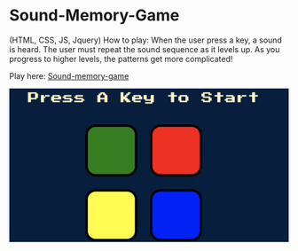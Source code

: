 # Sound-Memory-Game
(HTML, CSS, JS, Jquery)
How to play:
When the user press a key, a sound is heard.
The user must repeat the sound sequence as it levels up.
As you progress to higher levels, the patterns get more complicated!

Play here: [Sound-memory-game](https://9geun9geun.github.io/soundmemorygame/)

![](memorygame.jpg) 
